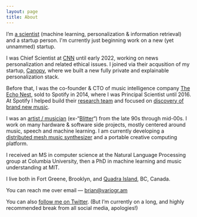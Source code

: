 ```yaml
---
layout: page
title: About
---
```


<p>I&#8217;m <a href="https://scholar.google.com/citations?user=eiTakp4AAAAJ&amp;hl=en">a scientist</a> (machine learning, personalization &amp; information retrieval) and a startup person. I'm currently just beginning work on a new (yet unnammed) startup. 

<P>I was Chief Scientist at <a href="https://cnn.com">CNN</a> until early 2022, working on news personalization and related ethical issues. I joined via their acqusition of my startup, <a href="https://notes.variogr.am/2022/08/01/the-story-of-canopy/">Canopy</a>, where we built a new fully private and explainable personalization stack. 

<P>Before that, I was the co-founder &amp; CTO of music intelligence company <A href="/2015/07/14/10-years/">The Echo Nest</A>, sold to Spotify in 2014, where I was Principal Scientist until 2016. At Spotify I helped build their <a href="https://research.atspotify.com">research team</a> and focused on <a href="/2015/07/31/fresh-finds/">discovery of brand new music</a>. 

<p>I was an <a href="/2009/11/30/a-singular-christmas-2004/">artist / musician</a> (ex-&#8220;<a href="https://soundcloud.com/bwhitman">Blitter</a>&#8220;) from the late 90s through mid-00s. I work on many hardware &amp; software side projects, mostly centered around music, speech and machine learning. I am currently developing a <a href="https://github.com/bwhitman/alles">distributed mesh music synthesizer</a> and a portable creative computing platform.</p>

<p>I received an MS in computer science at the Natural Language Processing group at Columbia University, then a PhD in machine learning and music understanding at MIT.</p>

<p>I live both in Fort Greene, Brooklyn, and <a href="https://en.wikipedia.org/wiki/Quadra_Island">Quadra Island</a>, BC, Canada. </p>

<p>You can reach me over email &#8212; <a href="mailto:brian@variogr.am">brian@variogr.am</a></p>

<p>You can also <a href="https://twitter.com/bwhitman">follow me on Twitter</a>. (But I&#8217;m currently on a long, and highly recommended break from all social media, apologies!)</p>

